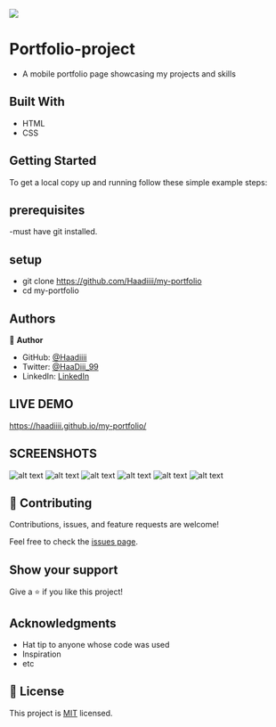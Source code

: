 ![](https://img.shields.io/badge/Microverse-blueviolet)

# Portfolio-project


- A mobile portfolio page showcasing my projects and skills


## Built With

- HTML
- CSS

## Getting Started
To get a local copy up and running follow these simple example steps:
## prerequisites
-must have git installed.
## setup
- git clone https://github.com/Haadiiii/my-portfolio
- cd my-portfolio



## Authors

👤 **Author**

- GitHub: [@Haadiiii](https://github.com/Haadiiii)
- Twitter: [@HaaDiii_99](https://twitter.com/HaaDiii_99)
- LinkedIn: [LinkedIn](https://www.linkedin.com/in/hamid-ali-01a872213/)

## LIVE DEMO
https://haadiiii.github.io/my-portfolio/


## SCREENSHOTS

![alt text](./images/1.png)
![alt text](./images/2.png)
![alt text](./images/3.png)
![alt text](./images/4.png)
![alt text](./images/5.png)
![alt text](./images/6.png)


## 🤝 Contributing

Contributions, issues, and feature requests are welcome!

Feel free to check the [issues page](../../issues/).

## Show your support

Give a ⭐️ if you like this project!

## Acknowledgments

- Hat tip to anyone whose code was used
- Inspiration
- etc

## 📝 License

This project is [MIT](./MIT.md) licensed.
